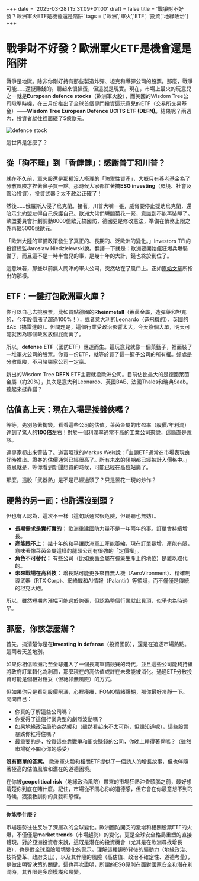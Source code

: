 +++
date = '2025-03-28T15:31:09+01:00'
draft = false
title = '戰爭財不好發？歐洲軍火ETF是機會還是陷阱'
tags = ['歐洲','軍火','ETF', '投資','地緣政治']
+++

# 戰爭財不好發？歐洲軍火ETF是機會還是陷阱

戰爭是地獄。除非你剛好持有那些製造炸彈、坦克和導彈公司的股票。那麼，戰爭可能……還挺賺錢的。聽起來很操蛋，但這就是現實。現在，市場上最火的玩意兒之一就是**European defence stocks**（歐洲軍火股），而美國的Wisdom Tree公司瞅準時機，在三月份推出了全球首個專門投資這玩意兒的ETF（交易所交易基金）——**Wisdom Tree European Defence UCITS ETF (DEFN)**。結果呢？兩週內，投資者就往裡面砸了5億歐元。

![defence stock](https://static.aureagate.com/defence%20ETF.png) 

這世界是怎麼了？

## 從「狗不理」到「香餑餑」：感謝普丁和川普？

就在不久前，軍火股還是那種沒人搭理的「防禦性資產」，大概只有養老基金為了分散風險才捏著鼻子買一點。那時候大家都忙著搞**ESG investing**（環境、社會及管治投資），投資武器？太不政治正確了！

然後……俄羅斯入侵了烏克蘭。接著，川普大嘴一張，威脅要停止援助烏克蘭，還暗示北約盟友得自己保護自己。歐洲大佬們瞬間菊花一緊，意識到不能再裝睡了。歐盟委員會計劃調動8000億歐元搞國防，德國更是修改憲法，準備在債務上限之外再砸5000億歐元。

「歐洲大陸的軍備政策發生了真正的、長期的、泛歐洲的變化。」Investors TFI的投資總監Jarosław Niedzielewski說。翻譯一下就是：歐洲要開始瘋狂爆兵爆裝備了，而且這不是一時半會兒的事，是幾十年的大計，錢也終於到位了。

這意味著，那些以前無人問津的軍火公司，突然站在了風口上。正如[原始文章](https://www.forbes.pl/gielda/powstal-pierwszy-w-europie-etf-na-spolki-zbrojeniowe-sprawdzamy-czy-warto/n5w9y16)所指出的那樣。

## ETF：一鍵打包歐洲軍火庫？

你可以自己去挑股票，比如買點德國的**Rheinmetall**（萊茵金屬，造彈藥和坦克的，今年股價漲了超過100%！），或者意大利的Leonardo（造飛機的），英國的BAE（搞雷達的）。但問題是，這個行業受政治影響太大，今天簽個大單，明天可能就因為哪個政客放個屁而黃了。

所以，**defense ETF**（國防ETF）應運而生。這玩意兒就像一個菜籃子，裡面裝了一堆軍火公司的股票。你買一份ETF，就等於買了這一籃子公司的所有權。好處是分散風險，不用賭哪家公司一定贏。

新出的Wisdom Tree **DEFN** ETF主要就投歐洲公司。目前佔比最大的是德國萊茵金屬（約20%），其次是意大利Leonardo、英國BAE、法國Thales和瑞典Saab。聽起來挺靠譜？

## 估值高上天：現在入場是接盤俠嗎？

等等，先別急著掏錢。看看這些公司的估值。萊茵金屬的市盈率（股價/年利潤）達到了驚人的**100倍**左右！對於一個利潤率通常不高的工業公司來說，這簡直是荒謬。

連專家都出來警告了。道富環球的Markus Weis說：「主題ETF通常在市場表現良好時推出。證券的估價通常已經很高了。所有未來的預期都已經被計入價格中。」意思就是，等你看到新聞想買的時候，可能已經在高位站崗了。

那麼，這股「武器熱」是不是已經過頭了？只是曇花一現的炒作？

## 硬幣的另一面：也許還沒到頭？

但也有人認為，這次不一樣（這句話通常很危險，但聽聽也無妨）。

*   **長期需求是實打實的：** 歐洲重建國防力量不是一年兩年的事。訂單會持續增長。
*   **產能跟不上：** 幾十年的和平讓歐洲軍工產能萎縮，現在訂單暴增，產能有限，意味著像萊茵金屬這樣的龍頭公司有很強的「定價權」。
*   **角色不可替代：** 有些公司（比如萊茵金屬在彈藥生產上的地位）是難以取代的。
*   **未來戰場在高科技：** 增長點可能更多來自無人機（AeroVironment）、精確制導武器（RTX Corp）、網絡戰和AI情報（Palantir）等領域，而不僅僅是傳統的坦克大砲。

所以，雖然短期內漲幅可能過於誇張，但認為整個行業就此見頂，似乎也為時過早。

## 那麼，你該怎麼辦？

首先，搞清楚你是在**investing in defense**（投資國防），還是在追逐市場熱點。這兩者天差地別。

如果你相信歐洲乃至全球進入了一個長期軍備競賽的時代，並且這些公司能夠持續將政府訂單轉化為利潤，那麼現在的高估值或許在未來能被消化。通過ETF分散投資可能是個相對穩妥（但絕非無風險）的方式。

但如果你只是看到股價飛漲，心裡癢癢，FOMO情緒爆棚，那你最好冷靜一下。問問自己：

*   你真的了解這些公司嗎？
*   你受得了這個行業典型的劇烈波動嗎？
*   如果地緣政治局勢突然緩和（雖然看起來不太可能，但誰知道呢），這些股票暴跌你扛得住嗎？
*   最重要的是，投資這些靠戰爭和衝突賺錢的公司，你晚上睡得著覺嗎？（雖然市場從不關心你的感受）

**沒有簡單的答案。** 歐洲軍火股和相關ETF提供了一個誘人的增長故事，但也伴隨著極高的估值風險和潛在的道德困境。

在你被**geopolitical risk**（地緣政治風險）帶來的市場狂熱沖昏頭腦之前，最好想清楚你到底在賭什麼。記住，市場從不關心你的道德感，但它會在你最意想不到的時候，狠狠教訓你的貪婪和恐懼。

---

**你能學什麼？**

市場趨勢往往反映了深層次的全球變化。歐洲國防開支的激增和相關股票ETF的火爆，不僅僅是**market trends**（市場趨勢）的變化，更是全球安全格局重塑的直接體現。對於亞洲投資者來說，這既是潛在的投資機會（尤其是在歐洲尋找增長點），也是對全球風險環境變化的警示。理解這種趨勢背後的驅動力（地緣政治、技術變革、政府支出），以及其伴隨的風險（高估值、政治不確定性、道德考量），是做出明智決策的關鍵。這也再次證明，所謂的ESG原則在面對國家安全和潛在利潤時，其界限是多麼模糊和易變。

